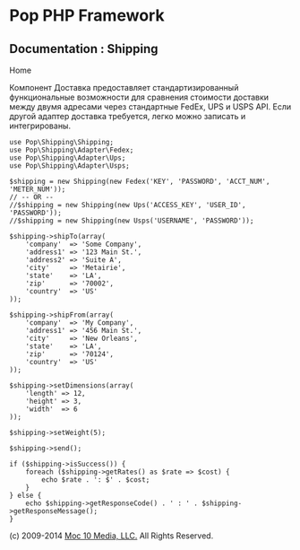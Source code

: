 Pop PHP Framework
=================

Documentation : Shipping
------------------------

Home

Компонент Доставка предоставляет стандартизированный функциональные возможности для сравнения стоимости доставки между двумя адресами через стандартные FedEx, UPS и USPS API. Если другой адаптер доставка требуется, легко можно записать и интегрированы.

    use Pop\Shipping\Shipping;
    use Pop\Shipping\Adapter\Fedex;
    use Pop\Shipping\Adapter\Ups;
    use Pop\Shipping\Adapter\Usps;

    $shipping = new Shipping(new Fedex('KEY', 'PASSWORD', 'ACCT_NUM', 'METER_NUM'));
    // -- OR --
    //$shipping = new Shipping(new Ups('ACCESS_KEY', 'USER_ID', 'PASSWORD'));
    //$shipping = new Shipping(new Usps('USERNAME', 'PASSWORD'));

    $shipping->shipTo(array(
        'company'  => 'Some Company',
        'address1' => '123 Main St.',
        'address2' => 'Suite A',
        'city'     => 'Metairie',
        'state'    => 'LA',
        'zip'      => '70002',
        'country'  => 'US'
    ));

    $shipping->shipFrom(array(
        'company'  => 'My Company',
        'address1' => '456 Main St.',
        'city'     => 'New Orleans',
        'state'    => 'LA',
        'zip'      => '70124',
        'country'  => 'US'
    ));

    $shipping->setDimensions(array(
        'length' => 12,
        'height' => 3,
        'width'  => 6
    ));

    $shipping->setWeight(5);

    $shipping->send();

    if ($shipping->isSuccess()) {
        foreach ($shipping->getRates() as $rate => $cost) {
            echo $rate . ': $' . $cost;
        }
    } else {
        echo $shipping->getResponseCode() . ' : ' . $shipping->getResponseMessage();
    }

\(c) 2009-2014 [Moc 10 Media, LLC.](http://www.moc10media.com) All
Rights Reserved.
